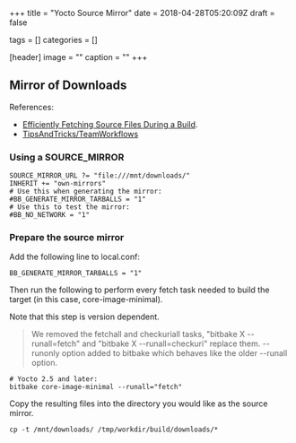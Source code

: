 +++
title = "Yocto Source Mirror"
date = 2018-04-28T05:20:09Z
draft = false

tags = []
categories = []

[header]
image = ""
caption = ""
+++

## Mirror of Downloads
References:
- [Efficiently Fetching Source Files During a Build](https://www.yoctoproject.org/docs/latest/mega-manual/mega-manual.html#efficiently-fetching-source-files-during-a-build).
- [TipsAndTricks/TeamWorkflows](https://wiki.yoctoproject.org/wiki/TipsAndTricks/TeamWorkflows)

### Using a SOURCE_MIRROR

```
SOURCE_MIRROR_URL ?= "file:///mnt/downloads/"
INHERIT += "own-mirrors"
# Use this when generating the mirror:
#BB_GENERATE_MIRROR_TARBALLS = "1"
# Use this to test the mirror:
#BB_NO_NETWORK = "1"
```

### Prepare the source mirror

Add the following line to local.conf: 
```
BB_GENERATE_MIRROR_TARBALLS = "1"
```

Then run the following to perform every fetch task needed to build the target
(in this case, core-image-minimal).

Note that this step is version dependent.

> We removed the fetchall and checkuriall tasks, "bitbake X --runall=fetch" and
> "bitbake X --runall=checkuri" replace them. --runonly option added to bitbake
> which behaves like the older --runall option.

```
# Yocto 2.5 and later:
bitbake core-image-minimal --runall="fetch"
```

Copy the resulting files into the directory you would like as the source mirror.
```
cp -t /mnt/downloads/ /tmp/workdir/build/downloads/*
```


